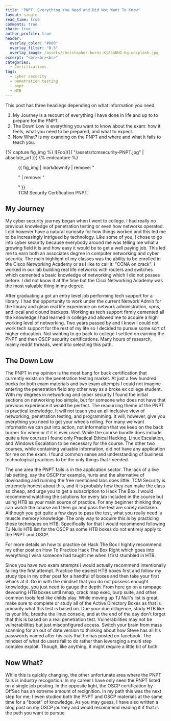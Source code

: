 ```yaml
---
title: "PNPT: Everything You Need and Did Not Want To Know"
layout: single
read_time: true
comments: true
share: true
author_profile: true
header:
  overlay_color: "#000"
  overlay_filter: "0.5"
  overlay_image: /assets/christopher-burns-Kj2SaNHG-hg-unsplash.jpg
excerpt: "<br><br><br>"
categories:
  - Certifications
tags:
  - cyber security
  - penetration testing
  - pnpt
  - HTB
---
```


This post has three headings depending on what information you need. 

1. My Journey is a recount of everything I have done in life and up to to prepare for the PNPT.
2. The Down Low is everything you want to know about the exam: how it feels, what you need to be prepared, and what to expect.
3. Now What? is my exanding on the PNPT and where and what it fails to teach you.


{% capture fig_img %}
![Foo]({{ "/assets/tcmsecurity-PNPT.jpg" | absolute_url }})
{% endcapture %}

<figure>
  {{ fig_img | markdownify | remove: "<p>" | remove: "</p>" }}
  <figcaption>TCM Security Certification PNPT.</figcaption>
</figure>


## My Journey

My cyber security journey began when I went to college. I had really no previous knowledge of penetration testing or even how networks operated. I did however have a natural curiosity for how things worked and this led me to be increasingly intrigued by technology. Like some of you, I chose to go into cyber security because everybody around me was telling me what a growing field it is and how easy it would be to get a well paying job. This led me to earn both an associates degree in computer networking and cyber security. The main highlight of my classes was the ability to be enrolled in the Cisco Networking Academy or as I like to call it: "CCNA on crack". I worked in our lab building real life networks with routers and switches which cemented a basic knowledge of networking which I did not posses before. I did not know it at the time but the Cisci Networking Academy was the most valuable thing in my degree.

After graduating a got an entry level job performing tech support for a library. I had the opportunity to work under the current Network Admin for the library and glean real life experience on network administration, vpns, and local and clound backups. Working as tech support firmly cemented all the knowledge I had learned in college and allowed me to acquire a high working level of networking. Two years passed by and I knew I could not work tech support for the rest of my life so I decided to pursue some sort of higher education. Not wanting to go back to college I settled on earning the PNPT and then OSCP security certifications. Many hours of research, mainly reddit threads, went into selecting this path.

## The Down Low

The PNPT in my opinion is the most bang for buck certification that currently exists on the penetration testing market. At just a few hundred bucks for both exam materials and two exam attempts I could not imagine entering the penetration field any other way as a broke ex college student. With my degrees in networking and cyber security I found the initial sections on networking too simple, but for someone who does not have that previous experience it would be perfect. The reacurring theme of the PNPT is practical knowledge. It will not teach you an all inclusive view of networking, penetration testing, and programming. It will, however, give you everything you need to get your wheels rolling. For many we want informatin we can put into action, not information that we keep on the back burner for when or if it is ever used. While the course bundle does include quite a few courses I found only Practical Ethical Hacking, Linux Escalation, and Windows Escalation to be necessary for the course. The other two courses, while containing valuable information, did not have any application for me on the exam. I found common sense and understanding of business technological practices to be the only things that I needed.

The one area the PNPT fails is in the application sector. The lack of a live lab setting, say the OSCP for example, hurts and the alternative of dowloading and running the free mentioned labs does little. TCM Security is extremely honest about this, and it is probably how they can make the class so cheap, and urge you to get a subscription to Hack The Box. I would recommend watching the solutions for every lab included in the course but using HTB as your main source of practice. For any beginner thinking they can watch the course and then go and pass the test are sorely mistaken. Although you get quite a few days to pass the test, what you really need is muscle memory knowledge. The only way to acquire this is by practicing these techniques on HTB. Specifically for that I would recommend following TJ Nulls HTB list for the OSCP as some HTB boxes do not entirely apply to the PNPT and OSCP.

For more details on how to practice on Hack The Box I hightly recommend my other post on How To Practice Hack The Box Right which goes into everything I wish someone had taught me when I first stumbled in HTB.

Since you have two exam attempts I would actually recommend intentionally failing the first attempt. Practice the easiest HTB boxes first and follow my study tips in my other post for a handful of boxes and then take your first whack at it. Go in with the mindset that you do not possess enought knowledge, you just need to gauge the depth. From here go on a rampage devouring HTB boxes until nmap, crack map exec, burp suite, and other common tools feel like childs play. While moving up TJ Null's list is great, make sure to complete or study all of the Active Directory Boxes as that is primarily what this test is based on. Due your due dilligence, study HTB like its your life, breathe the linux console, and at the end of the day don't forget that this is based on a real penetration test. Vulnerabilities may not be vulnerabilities but just misconfigured access. Switch your brain from mass scanning for an out of date version to thinking about how Steve has all his passwords named after his cats that he has posted on facebook. The mindset of what do users fail to do rather than leveraging a multi step complex exploit. Though, like anything, it might require a little bit of both.

## Now What?
While this is quickly changing, the other unfortunate area where the PNPT fails is industry recognition. In my career I have only seen the PNPT listed on a single job posting. In the opposite light, the OSCP certification by OffSec has an extreme amount of recignition. In my path this was the next step for me; I even studied both the PNPT and OSCP materials at the same time for a "boost" of knowledge. As you may guess, I have also written a blog post on my OSCP journey and would recommend reading it if that is the path you want to pursue.
